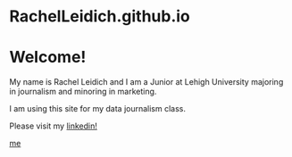 # RachelLeidich.github.io
# Welcome!
My name is Rachel Leidich and I am a Junior at Lehigh University majoring in journalism and minoring in marketing. 

I am using this site for my data journalism class. 

Please visit my [linkedin!](https://www.linkedin.com/in/rachel-leidich-886365212/)

[me](https://github.com/RachelLeidich/RachelLeidich.github.io/blob/main/headshot%202.jpg?raw=true)
